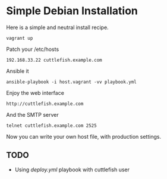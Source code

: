 Simple Debian Installation
==========================

Here is a simple and neutral install recipe.

    vagrant up

Patch your /etc/hosts

    192.168.33.22 cuttlefish.example.com

Ansible it

    ansible-playbook -i host.vagrant -vv playbook.yml

Enjoy the web interface

    http://cuttlefish.example.com

And the SMTP server

    telnet cuttlefish.example.com 2525

Now you can write your own host file, with production settings.

TODO
----
 * Using _deploy.yml_ playbook with cuttlefish user
